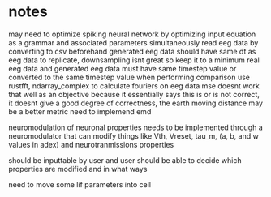 # notes

may need to optimize spiking neural network by optimizing input equation as a grammar and associated parameters simultaneously
read eeg data by converting to csv beforehand
generated eeg data should have same dt as eeg data to replicate, downsampling isnt great so keep it to a minimum
real eeg data and generated eeg data must have same timestep value or converted to the same timestep value when performing comparison
use rustfft, ndarray_complex to calculate fouriers on eeg data
mse doesnt work that well as an objective because it essentially says this is or is not correct, it doesnt give a good degree of correctness, the earth moving distance may be a better metric
need to implemend emd

neuromodulation of neuronal properties needs to be implemented through a neuromodulator that
can modify things like Vth, Vreset, tau_m, (a, b, and w values in adex) and neurotranmissions properties

should be inputtable by user and user should be able to decide which properties
are modified and in what ways

need to move some lif parameters into cell
